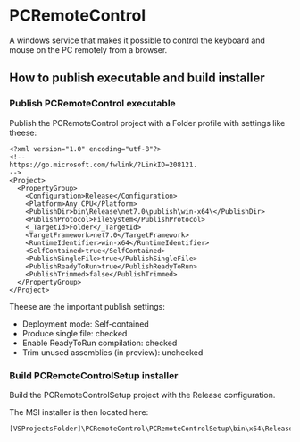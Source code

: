 # PCRemoteControl

A windows service that makes it possible to control the keyboard and mouse on the PC remotely from a browser.

## How to publish executable and build installer

### Publish PCRemoteControl executable

Publish the PCRemoteControl project with a Folder profile with settings like theese:

```
<?xml version="1.0" encoding="utf-8"?>
<!--
https://go.microsoft.com/fwlink/?LinkID=208121.
-->
<Project>
  <PropertyGroup>
    <Configuration>Release</Configuration>
    <Platform>Any CPU</Platform>
    <PublishDir>bin\Release\net7.0\publish\win-x64\</PublishDir>
    <PublishProtocol>FileSystem</PublishProtocol>
    <_TargetId>Folder</_TargetId>
    <TargetFramework>net7.0</TargetFramework>
    <RuntimeIdentifier>win-x64</RuntimeIdentifier>
    <SelfContained>true</SelfContained>
    <PublishSingleFile>true</PublishSingleFile>
    <PublishReadyToRun>true</PublishReadyToRun>
    <PublishTrimmed>false</PublishTrimmed>
  </PropertyGroup>
</Project>
```

Theese are the important publish settings:
* Deployment mode: Self-contained
* Produce single file: checked
* Enable ReadyToRun compilation: checked
* Trim unused assemblies (in preview): unchecked

### Build PCRemoteControlSetup installer

Build the PCRemoteControlSetup project with the Release configuration.

The MSI installer is then located here:

```
[VSProjectsFolder]\PCRemoteControl\PCRemoteControlSetup\bin\x64\Release\
```
